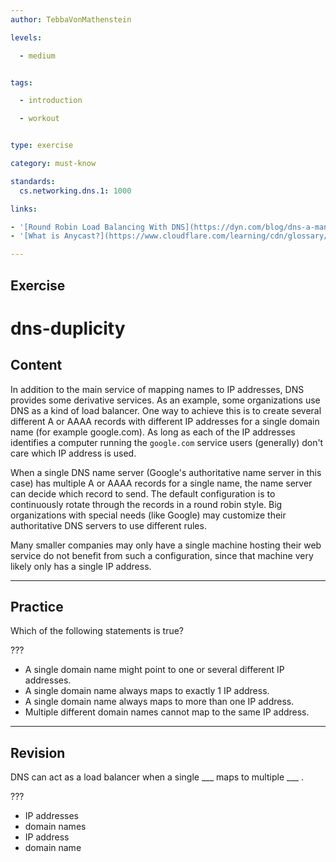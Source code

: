 ```yaml
---
author: TebbaVonMathenstein

levels:

  - medium


tags:

  - introduction

  - workout


type: exercise

category: must-know

standards:
  cs.networking.dns.1: 1000

links:

- '[Round Robin Load Balancing With DNS](https://dyn.com/blog/dns-a-mania-dns-load-balancing-vs-hardware-load-balancing/){article}'
- '[What is Anycast?](https://www.cloudflare.com/learning/cdn/glossary/anycast-network/){article}'

---
```


## Exercise

# dns-duplicity

## Content

In addition to the main service of mapping names to IP addresses, DNS provides some derivative services. As an example, some organizations use DNS as a kind of load balancer. One way to achieve this is to create several different A or AAAA records with different IP addresses for a single domain name (for example google.com). As long as each of the IP addresses identifies a computer running the `google.com` service users (generally) don't care which IP address is used.

When a single DNS name server (Google's authoritative name server in this case) has multiple A or AAAA records for a single name, the name server can decide which record to send. The default configuration is to continuously rotate through the records in a round robin style. Big organizations with special needs (like Google) may customize their authoritative DNS servers to use different rules.

Many smaller companies may only have a single machine hosting their web service do not benefit from such a configuration, since that machine very likely only has a single IP address.

---
## Practice

Which of the following statements is true?

???

* A single domain name might point to one or several different IP addresses.
* A single domain name always maps to exactly 1 IP address.
* A single domain name always maps to more than one IP address.
* Multiple different domain names cannot map to the same IP address.

---
## Revision

DNS can act as a load balancer when a single ___ maps to multiple ___ .

???

* IP addresses
* domain names
* IP address
* domain name
